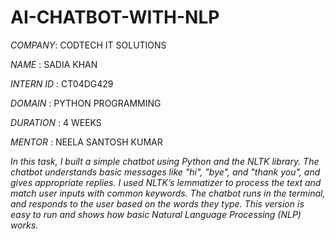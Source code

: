 # AI-CHATBOT-WITH-NLP

*COMPANY*: CODTECH IT SOLUTIONS

*NAME* : SADIA KHAN

*INTERN ID* : CT04DG429

*DOMAIN* : PYTHON PROGRAMMING

*DURATION* : 4 WEEKS

*MENTOR* : NEELA SANTOSH KUMAR

*In this task, I built a simple chatbot using Python and the NLTK library. The chatbot understands basic messages like "hi", "bye", and "thank you", and gives appropriate replies. I used NLTK’s lemmatizer to process the text and match user inputs with common keywords. The chatbot runs in the terminal, and responds to the user based on the words they type. This version is easy to run and shows how basic Natural Language Processing (NLP) works.*

